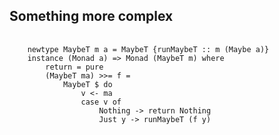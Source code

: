 ##  Something more complex

<pre>
    <code class='haskell'>
    newtype MaybeT m a = MaybeT {runMaybeT :: m (Maybe a)}
    instance (Monad a) => Monad (MaybeT m) where
        return = pure
        (MaybeT ma) >>= f =
            MaybeT $ do
                v <- ma
                case v of
                    Nothing -> return Nothing
                    Just y -> runMaybeT (f y)

    </code>
</pre>
